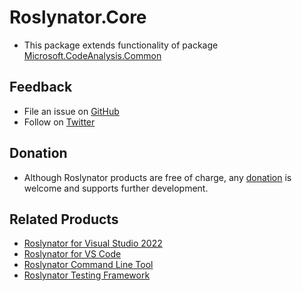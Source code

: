 # Roslynator.Core

* This package extends functionality of package [Microsoft.CodeAnalysis.Common](https://www.nuget.org/packages/Microsoft.CodeAnalysis.Common)

## Feedback

* File an issue on [GitHub](https://github.com/josefpihrt/roslynator/issues/new)
* Follow on [Twitter](https://twitter.com/roslynator)

## Donation

* Although Roslynator products are free of charge, any [donation](https://www.paypal.com/cgi-bin/webscr?cmd=_s-xclick&hosted_button_id=BX85UA346VTN6) is welcome and supports further development.

## Related Products

* [Roslynator for Visual Studio 2022](https://marketplace.visualstudio.com/items?itemName=josefpihrt.Roslynator2022)
* [Roslynator for VS Code](https://marketplace.visualstudio.com/items?itemName=josefpihrt-vscode.roslynator)
* [Roslynator Command Line Tool](https://www.nuget.org/packages/Roslynator.DotNet.Cli)
* [Roslynator Testing Framework](https://www.nuget.org/packages/Roslynator.Testing.CSharp.Xunit)

